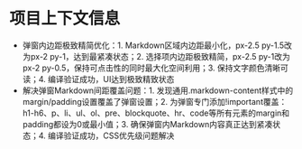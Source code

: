# 项目上下文信息

- 弹窗内边距极致精简优化：1. Markdown区域内边距最小化，px-2.5 py-1.5改为px-2 py-1，达到最紧凑状态；2. 选择项内边距极致精简，px-2.5 py-1改为px-2 py-0.5，保持可点击性的同时最大化空间利用；3. 保持文字颜色清晰可读；4. 编译验证成功，UI达到极致精致状态
- 解决弹窗Markdown间距覆盖问题：1. 发现通用.markdown-content样式中的margin/padding设置覆盖了弹窗设置；2. 为弹窗专门添加!important覆盖：h1-h6、p、li、ul、ol、pre、blockquote、hr、code等所有元素的margin和padding都设为0或最小值；3. 确保弹窗内Markdown内容真正达到紧凑状态；4. 编译验证成功，CSS优先级问题解决
